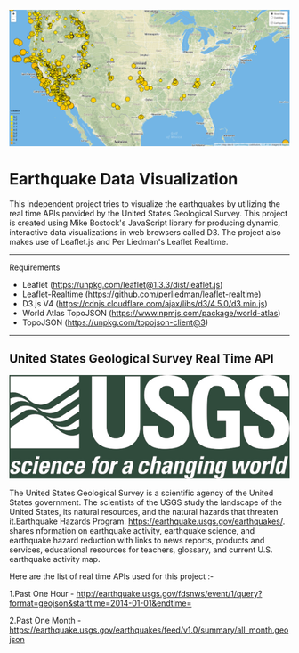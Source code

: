 ![Earthquake_Leaflet_Analysis](ProjectPic.png)


# Earthquake Data Visualization



This independent project tries to visualize the earthquakes by utilizing the real time APIs provided by the United States Geological Survey. This project is created using Mike Bostock's JavaScript library for producing dynamic, interactive data visualizations in web browsers called D3. The project also makes use of Leaflet.js and Per Liedman's Leaflet Realtime.
___
Requirements

* Leaflet (https://unpkg.com/leaflet@1.3.3/dist/leaflet.js)
* Leaflet-Realtime (https://github.com/perliedman/leaflet-realtime)
* D3.js V4 (https://cdnjs.cloudflare.com/ajax/libs/d3/4.5.0/d3.min.js)
* World Atlas TopoJSON (https://www.npmjs.com/package/world-atlas)
* TopoJSON (https://unpkg.com/topojson-client@3)
___

## United States Geological Survey Real Time API

![Earthquake_Leaflet_Analysis](usgswhite.green_-1.png)

The United States Geological Survey is a scientific agency of the United States government. The scientists of the USGS study the landscape of the United States, its natural resources, and the natural hazards that threaten it.Earthquake Hazards Program. https://earthquake.usgs.gov/earthquakes/. shares nformation on earthquake activity, earthquake science, and earthquake hazard reduction with links to news reports, products and services, educational resources for teachers, glossary, and current U.S. earthquake activity map.

Here are the list of real time APIs used for this project :-

1.Past One Hour - http://earthquake.usgs.gov/fdsnws/event/1/query?format=geojson&starttime=2014-01-01&endtime=

2.Past One Month - https://earthquake.usgs.gov/earthquakes/feed/v1.0/summary/all_month.geojson

